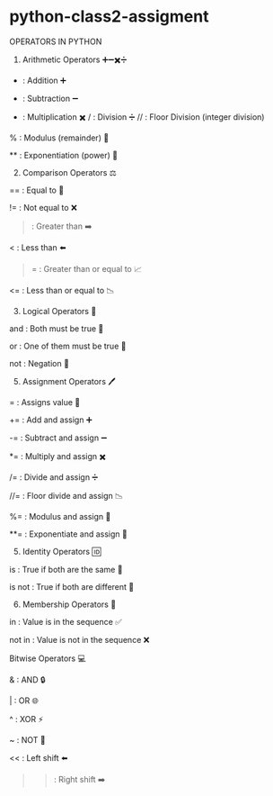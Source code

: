 # python-class2-assigment

OPERATORS IN PYTHON

1. Arithmetic Operators  ➕➖✖️➗

+ : Addition ➕
- : Subtraction ➖
* : Multiplication ✖️
/ : Division ➗
// : Floor Division (integer division)

% : Modulus (remainder) 🔢

** : Exponentiation (power) 💪

2. Comparison Operators ⚖️
   
== : Equal to 🤝

!= : Not equal to ❌

> : Greater than ➡️

< : Less than ⬅️

>= : Greater than or equal to 📈

<= : Less than or equal to 📉

3. Logical Operators 🤔

and : Both must be true 🔄

or : One of them must be true 🔗

not : Negation 🚫

5. Assignment Operators 🖊️

   
= : Assigns value 💾

+= : Add and assign ➕

-= : Subtract and assign ➖

*= : Multiply and assign ✖️

/= : Divide and assign ➗

//= : Floor divide and assign 📉

%= : Modulus and assign 🔢

**= : Exponentiate and assign 💪

5. Identity Operators 🆔

is : True if both are the same 👫

is not : True if both are different 🚫

6. Membership Operators 🔑
   
in : Value is in the sequence ✅

not in : Value is not in the sequence ❌

Bitwise Operators 💻

& : AND 🔒

| : OR 🌐

^ : XOR ⚡

~ : NOT 🚫

<< : Left shift ⬅️

>> : Right shift ➡️

